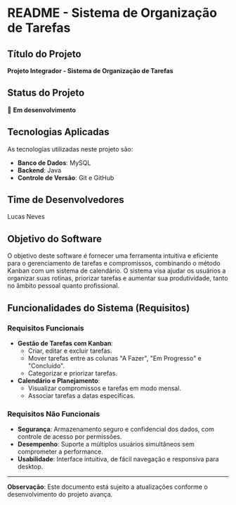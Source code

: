 # README - Sistema de Organização de Tarefas

## Título do Projeto  
**Projeto Integrador - Sistema de Organização de Tarefas**  

## Status do Projeto  
🚧 **Em desenvolvimento**  

## Tecnologias Aplicadas  
As tecnologias utilizadas neste projeto são:  
- **Banco de Dados**: MySQL  
- **Backend**: Java  
- **Controle de Versão**: Git e GitHub  

## Time de Desenvolvedores  
Lucas Neves

## Objetivo do Software  
O objetivo deste software é fornecer uma ferramenta intuitiva e eficiente para o gerenciamento de tarefas e compromissos, combinando o método Kanban com um sistema de calendário. O sistema visa ajudar os usuários a organizar suas rotinas, priorizar tarefas e aumentar sua produtividade, tanto no âmbito pessoal quanto profissional.  

## Funcionalidades do Sistema (Requisitos)  

### Requisitos Funcionais  
- **Gestão de Tarefas com Kanban**:  
  - Criar, editar e excluir tarefas.  
  - Mover tarefas entre as colunas "A Fazer", "Em Progresso" e "Concluído".  
  - Categorizar e priorizar tarefas.  
- **Calendário e Planejamento**:  
  - Visualizar compromissos e tarefas em modo mensal.  
  - Associar tarefas a datas específicas.  

### Requisitos Não Funcionais  
- **Segurança**: Armazenamento seguro e confidencial dos dados, com controle de acesso por permissões.  
- **Desempenho**: Suporte a múltiplos usuários simultâneos sem comprometer a performance.  
- **Usabilidade**: Interface intuitiva, de fácil navegação e responsiva para desktop.  

---  
**Observação**: Este documento está sujeito a atualizações conforme o desenvolvimento do projeto avança.  
